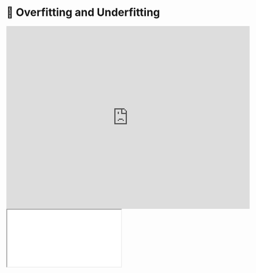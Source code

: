 # 📰 Overfitting and Underfitting

<div class="video_player">
<iframe width="640" height="480" src="https://www.youtube.com/embed/xErJGDwWqys?rel=0" title="YouTube video player" frameborder="0" rel="0" showinfo="0" allow="accelerometer; autoplay; clipboard-write; encrypted-media; gyroscope; picture-in-picture" allowfullscreen></iframe>
</div>

<iframe src="../slides/index.html?file=../slides/overfitting_vs_underfitting.md#p1"/>
